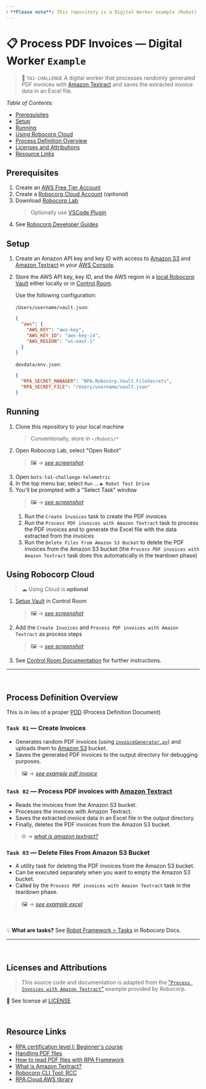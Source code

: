 ```yaml
---
ℹ **Please note**: This repository is a Digital Worker example (Robot) adapted from an open source [Robocorp Example][og:bot] used in an internal demo. Changes should only be made for the purposes of updating the initial process.
---
```


# 📋️ Process PDF Invoices — Digital Worker `Example`

> 🤖 `TA1-CHALLENGE`
> A digital worker that processes randomly generated PDF invoices with [Amazon Textract](https://aws.amazon.com/textract/) and saves the extracted invoice data in an Excel file.

_Table of Contents:_

- [Prerequisites](#prerequisites)
- [Setup](#setup)
- [Running](#running)
- [Using Robocorp Cloud](#using-robocorp-cloud)
- [Process Definition Overview](#process-definition-overview)
- [Licenses and Attributions](#licenses-and-attributions)
- [Resource Links](#resource-links)

## Prerequisites

1. Create an [AWS Free Tier Account](https://aws.amazon.com/free/)
2. Create a [Robocorp Cloud Account](https://id.robocorp.com/signup) (_optional_)
3. Download [Robocorp Lab](https://robocorp.com/docs/developer-tools/robocorp-lab/installation)
   > Optionally use [VSCode Plugin](https://marketplace.visualstudio.com/items?itemName=robocorp.robocorp-code)
4. See [Robocorp Developer Guides](https://robocorp.com/docs/setup/development-environment)

## Setup

1. Create an Amazon API key and key ID with access to [Amazon S3](https://docs.aws.amazon.com/AmazonS3/latest/userguide/Welcome.html) and [Amazon Textract][textract-what] in your [AWS Console](https://console.aws.amazon.com/iam/).

2. Store the AWS API key, key ID, and the AWS region in a [local Robocorp Vault][vault] either locally or in [Control Room](https://robocorp.com/docs/control-room).

   Use the following configuration:

   `/Users/username/vault.json`:

   ```json
   {
     "aws": {
       "AWS_KEY": "aws-key",
       "AWS_KEY_ID": "aws-key-id",
       "AWS_REGION": "us-east-1"
     }
   }
   ```

   `devdata/env.json`:

   ```json
   {
     "RPA_SECRET_MANAGER": "RPA.Robocorp.Vault.FileSecrets",
     "RPA_SECRET_FILE": "/Users/username/vault.json"
   }
   ```

## Running

1. Clone this repository to your local machine
   > Conventionally, store in `~/Robots/*`
2. Open Robocorp Lab, select "Open Robot"
   > 🖼 → [_see screenshot_](images/robocorp-lab-welcome.png)
3. Open `bots-ta1-challenge-telemetric`
4. In the top menu bar, select `Run` ... `▶️ Robot Test Drive`
5. You'll be prompted with a "Select Task" window
   > 🖼 → [_see screenshot_](images/robocorp-lab-tasks.png)
   1. Run the `Create Invoices` task to create the PDF invoices
   2. Run the `Process PDF invoices with Amazon Textract` task to process the PDF invoices and to generate the Excel file with the data extracted from the invoices
   3. Run the `Delete Files From Amazon S3 Bucket` to delete the PDF invoices from the Amazon S3 bucket (the `Process PDF invoices with Amazon Textract` task does this automatically in the teardown phase)

## Using Robocorp Cloud

> ☁ Using Cloud is **optional**

1. [Setup Vault][vault] in Control Room
   > 🖼 → [_see screenshot_][img/vault]
2. Add the `Create Invoices` and `Process PDF invoices with Amazon Textract` as process steps
   > 🖼 → [_see screenshot_][img/steps]
3. See [Control Room Documentation](https://robocorp.com/docs/control-room) for further instructions.
   <br>

---

<br>

## Process Definition Overview

This is in lieu of a proper [PDD](https://robocorp.com/docs/courses/implementing-rpa-robots/process-definition-document) (Process Definition Document)

### `Task 01` — Create Invoices

- Generates random PDF invoices (using [`invoiceGenerator.py`](resources/invoiceGenerator.py)) and uploads them to [Amazon S3](https://aws.amazon.com/s3/) bucket.
- Saves the generated PDF invoices to the output directory for debugging purposes.

> 🖼 → [_see example pdf invoice_][img/example_pdf_invoice]

### `Task 02` — Process PDF invoices with [Amazon Textract][textract-what]

- Reads the invoices from the Amazon S3 bucket.
- Processes the invoices with Amazon Textract.
- Saves the extracted invoice data in an Excel file in the output directory.
- Finally, deletes the PDF invoices from the Amazon S3 bucket.

> 🌐 → [_what is amazon textract?_][textract-what]

### `Task 03` — Delete Files From Amazon S3 Bucket

- A utility task for deleting the PDF invoices from the Amazon S3 bucket.
- Can be executed separately when you want to empty the Amazon S3 bucket.
- Called by the `Process PDF invoices with Amazon Textract` task in the teardown phase.

> 🖼 → [_see example excel_][img/example_excel]

<br>

💡 **What are tasks?** See [Robot Framework > Tasks](https://robocorp.com/docs/languages-and-frameworks/robot-framework/tasks) in Robocorp Docs.

---

<br>

## Licenses and Attributions

> This source code and documentation is adapted from the ["`Process Invoices with Amazon Textract`"][og:bot] example provided by Robocorp.

📰 See license at [LICENSE](LICENSE)

<br>

## Resource Links

- [RPA certification level I: Beginner's course](https://robocorp.com/docs/courses/beginners-course)
- [Handling PDF files](https://robocorp.com/docs/development-guide/pdf)
- [How to read PDF files with RPA Framework](https://robocorp.com/docs/development-guide/pdf/how-to-read-pdf-files)
- [What is Amazon Textract?][textract-what]
- [Robocorp CLI Tool: RCC](https://github.com/robocorp/rcc)
- [RPA.Cloud.AWS library](https://robocorp.com/docs/libraries/rpa-framework/rpa-cloud-aws)

<!-- Markdown Resource Reference Index -->

[og:bot]: https://robocorp.com/portal/robot/robocorp/example-process-invoices-with-amazon-textract
[excel]: https://docs.aws.amazon.com
[vault]: https://robocorp.com/docs/development-guide/variables-and-secrets/vault
[textract-what]: https://docs.aws.amazon.com/textract/latest/dg/what-is.html
[img/example_pdf_invoice]: images/example-pdf-invoice.png
[img/example_excel]: images/example-excel.png
[img/vault]: images/control-room-vault.png
[img/steps]: images/control-room-process-steps.png
